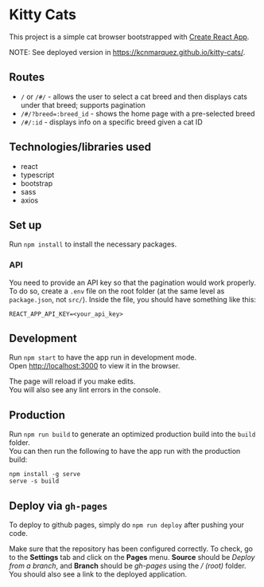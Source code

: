 # Kitty Cats

This project is a simple cat browser bootstrapped with [Create React App](https://github.com/facebook/create-react-app).

NOTE: See deployed version in https://kcnmarquez.github.io/kitty-cats/.

## Routes

- `/` or `/#/` - allows the user to select a cat breed and then displays cats under that breed; supports pagination
- `/#/?breed=:breed_id` - shows the home page with a pre-selected breed
- `/#/:id` - displays info on a specific breed given a cat ID

## Technologies/libraries used

- react
- typescript
- bootstrap
- sass
- axios

## Set up

Run `npm install` to install the necessary packages.

### API

You need to provide an API key so that the pagination would work properly. To do so, create a `.env` file on the root folder (at the same level as `package.json`, not `src/`). Inside the file, you should have something like this:

```
REACT_APP_API_KEY=<your_api_key>
```

## Development

Run `npm start` to have the app run in development mode.\
Open [http://localhost:3000](http://localhost:3000) to view it in the browser.

The page will reload if you make edits.\
You will also see any lint errors in the console.

## Production

Run `npm run build` to generate an optimized production build into the `build` folder.\
You can then run the following to have the app run with the production build:
```
npm install -g serve
serve -s build
```

## Deploy via `gh-pages`

To deploy to github pages, simply do `npm run deploy` after pushing your code.

Make sure that the repository has been configured correctly. To check, go to the **Settings** tab and click on the **Pages** menu. **Source** should be _Deploy from a branch_, and **Branch** should be _gh-pages_ using the _/ (root)_ folder. You should also see a link to the deployed application.
